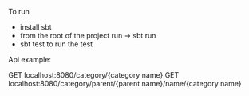 To run 

* install sbt
* from the root of the project run -> sbt run
* sbt test to run the test


Api 
example:

GET localhost:8080/category/{category name} 
GET localhost:8080/category/parent/{parent name}/name/{category name} 